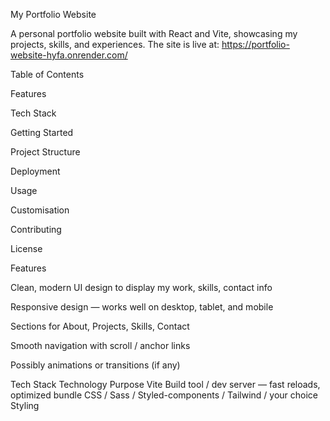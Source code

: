 My Portfolio Website

A personal portfolio website built with React and Vite, showcasing my projects, skills, and experiences. The site is live at: https://portfolio-website-hyfa.onrender.com/

Table of Contents

Features

Tech Stack

Getting Started

Project Structure

Deployment

Usage

Customisation

Contributing

License

Features

Clean, modern UI design to display my work, skills, contact info

Responsive design — works well on desktop, tablet, and mobile

Sections for About, Projects, Skills, Contact

Smooth navigation with scroll / anchor links

Possibly animations or transitions (if any)

Tech Stack
Technology	Purpose
Vite	Build tool / dev server — fast reloads, optimized bundle
CSS / Sass / Styled-components / Tailwind / your choice	Styling
